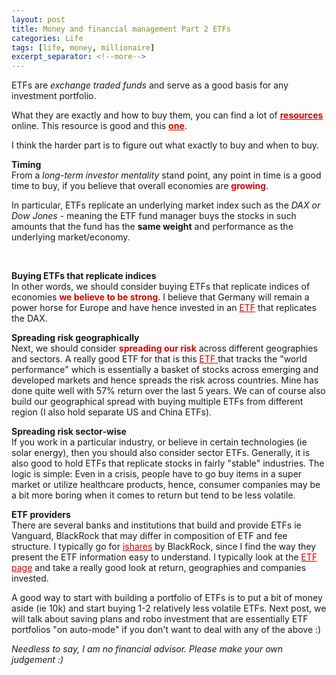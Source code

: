 ```yaml
---
layout: post
title: Money and financial management Part 2 ETFs
categories: Life
tags: [life, money, millionaire]
excerpt_separator: <!--more-->
---
```


ETFs are <em>exchange traded funds</em> and serve as a good basis for any investment portfolio.

What they are exactly and how to buy them, you can find a lot of <a href="https://www.blackrock.com/sg/en/etfs-simplified/etf-explained" style="color: #d40202;font-weight: bold;text-decoration: underline;" target="_blank">resources</a> online. This resource is good and this <a href="https://www.moneysense.gov.sg/articles/2018/10/guide-to-etfs-understanding-exchange-traded-funds" style="color: #d40202;font-weight: bold;text-decoration: underline;" target="_blank">one</a>.

I think the harder part is to figure out what exactly to buy and when to buy.

<b>Timing</b><br>
From a <em>long-term investor mentality</em> stand point, any point in time is a good time to buy, if you believe that overall economies are <span style="color:#d40202; font-weight: bold">growing</span>.

In particular, ETFs replicate an underlying market index such as the <em>DAX or Dow Jones</em> - meaning the ETF fund manager buys the stocks in such amounts that the fund has the <b>same weight</b> and performance as the underlying market/economy.
<!--more--><br>

<b>Buying ETFs that replicate indices</b><br>
In other words, we should consider buying ETFs that replicate indices of economies <span style="color:#d40202; font-weight: bold">we believe to be strong</span>. I believe that Germany will remain a power horse for Europe and have hence invested in an  <a href="https://www.ishares.com/uk/individual/en/products/251464/ishares-dax-ucits-etf-de-fund?switchLocale=y&siteEntryPassthrough=true" style="color: #d40202;text-decoration: underline;" target="_blank">ETF</a> that replicates the DAX.<br>

<b>Spreading risk geographically</b><br>
Next, we should consider <span style="color:#d40202; font-weight: bold">spreading our risk</span> across different geographies and sectors. A really good ETF for that is this <a href="https://www.ishares.com/uk/individual/en/products/251882/ishares-msci-world-ucits-etf-acc-fund" style="color: #d40202;text-decoration: underline;" target="_blank"> ETF </a>that tracks the "world performance" which is essentially a basket of stocks across emerging and developed markets and hence spreads the risk across countries. Mine has done quite well with 57% return over the last 5 years. We can of course also build our geographical spread with buying multiple ETFs from different region (I also hold separate US and China ETFs).<br>

<b>Spreading risk sector-wise</b><br>
If you work in a particular industry, or believe in certain technologies (ie solar energy), then you should also consider sector ETFs. Generally, it is also good to hold ETFs that replicate stocks in fairly "stable" industries. The logic is simple: Even in a crisis, people have to go buy items in a super market or utilize healthcare products, hence, consumer companies may be a bit more boring when it comes to return but tend to be less volatile.<br>

<b>ETF providers</b><br>
There are several banks and institutions that build and provide ETFs ie Vanguard, BlackRock that may differ in composition of ETF and fee structure. I typically go for  <a href="https://www.ishares.com/us" style="color: #d40202;text-decoration: underline;" target="_blank">ishares</a> by BlackRock, since I find the way they present the ETF information easy to understand. I typically look at the  <a href="https://www.ishares.com/uk/individual/en/products/251464/ishares-dax-ucits-etf-de-fund" style="color: #d40202;text-decoration: underline;" target="_blank">ETF page</a> and take a really good look at return, geographies and companies invested.<br>

A good way to start with building a portfolio of ETFs is to put a bit of money aside (ie 10k) and start buying 1-2 relatively less volatile ETFs. Next post, we will talk about saving plans and robo investment that are essentially ETF portfolios "on auto-mode" if you don't want to deal with any of the above :)

<em>Needless to say, I am no financial advisor. Please make your own judgement :)</em>


